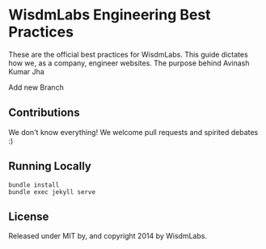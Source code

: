 # WisdmLabs Engineering Best Practices

These are the official best practices for WisdmLabs. This guide dictates how we, as a company, engineer websites. The purpose behind Avinash Kumar Jha 

Add new Branch
## Contributions

We don't know everything! We welcome pull requests and spirited debates :)

## Running Locally

```
bundle install
bundle exec jekyll serve
```

## License

Released under MIT by, and copyright 2014 by WisdmLabs.
